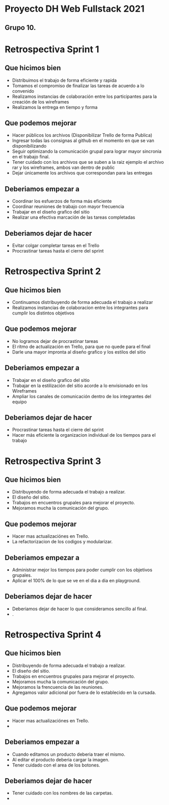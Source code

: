 # Proyecto DH Web Fullstack 2021
## Grupo 10.

# Retrospectiva Sprint 1

## Que hicimos bien

* Distribuimos el trabajo de forma eficiente y rapida
* Tomamos el compromiso de finalizar las tareas de acuerdo a lo convenido
* Realizamos instancias de colaboración entre los participantes para la creación de los wireframes
* Realizamos la entrega en tiempo y forma

## Que podemos mejorar

* Hacer públicos los archivos (Disponibilizar Trello de forma Publica)
* Ingresar todas las consignas al github en el momento en que se van disponibilizando
* Seguir optimizando la comunicación grupal para lograr mayor sincronia en el trabajo final.
* Tener cuidado con los archivos que se suben a la raiz ejemplo el archivo rar y los wireframes, ambos van dentro de public
* Dejar únicamente los archivos que correspondan para las entregas

## Deberiamos empezar a 

* Coordinar los esfuerzos de forma más eficiente
* Coordinar reuniones de trabajo con mayor frecuencia
* Trabajar en el diseño grafico del sitio
* Realizar una efectiva marcación de las tareas completadas

## Deberiamos dejar de hacer

* Evitar colgar completar tareas en el Trello
* Procrastinar tareas hasta el cierre del sprint


# Retrospectiva Sprint 2

## Que hicimos bien

* Continuamos distribuyendo de forma adecuada el trabajo a realizar
* Realizamos instancias de colaboracion entre los integrantes para cumplir los distintos objetivos

## Que podemos mejorar

* No logramos dejar de procrastinar tareas
* El ritmo de actualización en Trello, para que no quede para el final
* Darle una mayor impronta al diseño grafico y los estilos del sitio


## Deberiamos empezar a 

* Trabajar en el diseño grafico del sitio
* Trabajar en la estilización del sitio acorde a lo envisionado en los Wireframes
* Ampliar los canales de comunicación dentro de los integrantes del equipo


## Deberiamos dejar de hacer

* Procrastinar tareas hasta el cierre del sprint
* Hacer más eficiente la organizacion individual de los tiempos para el trabajo

# Retrospectiva Sprint 3

## Que hicimos bien
* Distribuyendo de forma adecuada el trabajo a realizar.
* El diseño del sitio.
* Trabajos en encuentros grupales para mejorar el proyecto.
* Mejoramos mucha la comunicación del grupo.

## Que podemos mejorar
* Hacer mas actualizaciónes en Trello.
* La refactorizacion de los codigos y modularizar.

## Deberiamos empezar a 
* Administrar mejor los tiempos para poder cumplir con los objetivos grupales.
* Aplicar el 100% de lo que se ve en el dia a dia en playground.

## Deberiamos dejar de hacer
* Deberiamos dejar de hacer lo que consideramos sencillo al final.
* .

# Retrospectiva Sprint 4

## Que hicimos bien
* Distribuyendo de forma adecuada el trabajo a realizar.
* El diseño del sitio.
* Trabajos en encuentros grupales para mejorar el proyecto.
* Mejoramos mucha la comunicación del grupo.
* Mejoramos la frencuencia de las reuniones.
* Agregamos valor adicional por fuera de lo establecido en la cursada.

## Que podemos mejorar
* Hacer mas actualizaciónes en Trello.
* 

## Deberiamos empezar a 
* Cuando editamos un producto deberia traer el mismo.
* Al editar el producto deberia cargar la imagen.
* Tener cuidado con el area de los botones.

## Deberiamos dejar de hacer
* Tener cuidado con los nombres de las carpetas.
* 